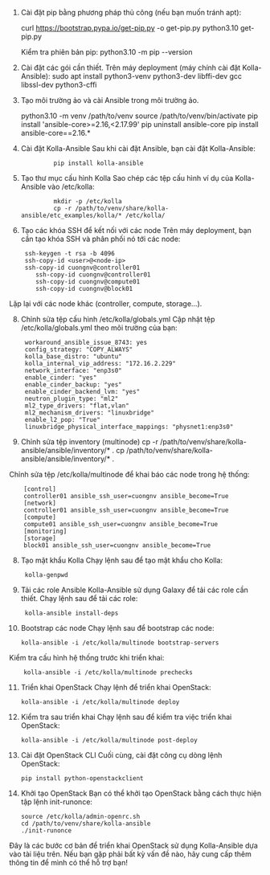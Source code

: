 1. Cài đặt pip bằng phương pháp thủ công (nếu bạn muốn tránh apt):
   
      curl https://bootstrap.pypa.io/get-pip.py -o get-pip.py
      python3.10 get-pip.py

   Kiểm tra phiên bản pip:
      python3.10 -m pip --version
2. Cài đặt các gói cần thiết. Trên máy deployment (máy chính cài đặt Kolla-Ansible):
      sudo apt install python3-venv
      python3-dev libffi-dev gcc libssl-dev python3-cffi
3. Tạo môi trường ảo và cài Ansible trong môi trường ảo.

      python3.10 -m venv /path/to/venv
      source /path/to/venv/bin/activate
      pip install 'ansible-core>=2.16,<2.17.99'
      pip uninstall ansible-core
      pip install ansible-core==2.16.*

5. Cài đặt Kolla-Ansible
Sau khi cài đặt Ansible, bạn cài đặt Kolla-Ansible:

                pip install kolla-ansible
6. Tạo thư mục cấu hình Kolla
Sao chép các tệp cấu hình ví dụ của Kolla-Ansible vào /etc/kolla:

                mkdir -p /etc/kolla
                cp -r /path/to/venv/share/kolla-ansible/etc_examples/kolla/* /etc/kolla/

7. Tạo các khóa SSH để kết nối với các node
Trên máy deployment, bạn cần tạo khóa SSH và phân phối nó tới các node:

        ssh-keygen -t rsa -b 4096
        ssh-copy-id <user>@<node-ip>
        ssh-copy-id cuongnv@controller01
           ssh-copy-id cuongnv@controller01
           ssh-copy-id cuongnv@compute01
           ssh-copy-id cuongnv@block01
Lặp lại với các node khác (controller, compute, storage...).

8. Chỉnh sửa tệp cấu hình /etc/kolla/globals.yml
Cập nhật tệp /etc/kolla/globals.yml theo môi trường của bạn:

        workaround_ansible_issue_8743: yes
        config_strategy: "COPY_ALWAYS"
        kolla_base_distro: "ubuntu"
        kolla_internal_vip_address: "172.16.2.229"
        network_interface: "enp3s0"
        enable_cinder: "yes"
        enable_cinder_backup: "yes"
        enable_cinder_backend_lvm: "yes"
        neutron_plugin_type: "ml2"
        ml2_type_drivers: "flat,vlan"
        ml2_mechanism_drivers: "linuxbridge"
        enable_l2_pop: "True"
        linuxbridge_physical_interface_mappings: "physnet1:enp3s0"

8. Chỉnh sửa tệp inventory (multinode)
   cp -r /path/to/venv/share/kolla-ansible/ansible/inventory/* .
   cp /path/to/venv/share/kolla-ansible/ansible/inventory/* .

Chỉnh sửa tệp /etc/kolla/multinode để khai báo các node trong hệ thống:

        [control]
        controller01 ansible_ssh_user=cuongnv ansible_become=True
        [network]
        controller01 ansible_ssh_user=cuongnv ansible_become=True
        [compute]
        compute01 ansible_ssh_user=cuongnv ansible_become=True
        [monitoring]
        [storage]
        block01 ansible_ssh_user=cuongnv ansible_become=True
8. Tạo mật khẩu Kolla
Chạy lệnh sau để tạo mật khẩu cho Kolla:

        kolla-genpwd

9. Tải các role Ansible
Kolla-Ansible sử dụng Galaxy để tải các role cần thiết. Chạy lệnh sau để tải các role:

        kolla-ansible install-deps
10. Bootstrap các node
Chạy lệnh sau để bootstrap các node:

        kolla-ansible -i /etc/kolla/multinode bootstrap-servers
        
Kiểm tra cấu hình hệ thống trước khi triển khai:

        kolla-ansible -i /etc/kolla/multinode prechecks
11. Triển khai OpenStack
Chạy lệnh để triển khai OpenStack:

        kolla-ansible -i /etc/kolla/multinode deploy
    
13. Kiểm tra sau triển khai
Chạy lệnh sau để kiểm tra việc triển khai OpenStack:

        kolla-ansible -i /etc/kolla/multinode post-deploy
    
15. Cài đặt OpenStack CLI
Cuối cùng, cài đặt công cụ dòng lệnh OpenStack:

        pip install python-openstackclient
    
17. Khởi tạo OpenStack
Bạn có thể khởi tạo OpenStack bằng cách thực hiện tập lệnh init-runonce:

        source /etc/kolla/admin-openrc.sh
        cd /path/to/venv/share/kolla-ansible
        ./init-runonce
    
Đây là các bước cơ bản để triển khai OpenStack sử dụng Kolla-Ansible dựa vào tài liệu trên. Nếu bạn gặp phải bất kỳ vấn đề nào, hãy cung cấp thêm thông tin để mình có thể hỗ trợ bạn!
